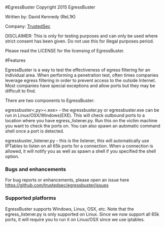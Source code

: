 #EgressBuster
Copyright 2015 EgressBuster

Written by: David Kennedy (ReL1K)

Company: [TrustedSec](https://www.trustedsec.com)

DISCLAIMER: This is only for testing purposes and can only be used where strict consent has been given. Do not use this for illegal purposes period.

Please read the LICENSE for the licensing of EgressBuster. 

#Features

EgressBuster is a way to test the effectiveness of egress filtering for an individual area. When performing a penetration test, often times companies leverage egress filtering in order to prevent access to the outside Internet. Most companies have special exceptions and allow ports but they may be difficult to find.

There are two components to EgressBuster:

egressbuster<.py><.exe> - the egressbuster.py or egressbuster.exe can be run in Linux/OSX/Windows(EXE). This will check outbound ports to a location where you have egress_listener.py. Run this on the victim machine you want to check the ports on. You can also spawn an automatic command shell once a port is detected.

egressbuster_listener.py - this is the listener, this will automatically use IPTables to listen on all 65k ports for a connection. When a connection is allowed, it will notify you as well as spawn a shell if you specified the shell option.

### Bugs and enhancements

For bug reports or enhancements, please open an issue here https://github.com/trustedsec/egressbuster/issues

### Supported platforms

EgressBuster supports Windows, Linux, OSX, etc. Note that the egress_listener.py is only supported on Linux. Since we now support all 65k ports, it will require you to run it on Linux/OSX since we use iptables.
